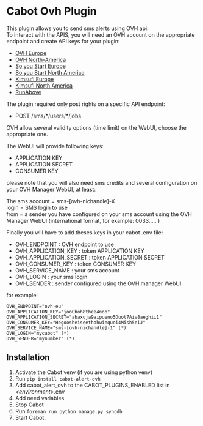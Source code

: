 Cabot Ovh Plugin
=====

This plugin allows you to send sms alerts using OVH api.  
To interact with the APIS, you will need an OVH account on the appropriate endpoint and create API keys for your plugin:  
- [OVH Europe](https://eu.api.ovh.com/createToken/)  
- [OVH North-America](https://ca.api.ovh.com/createToken/)  
- [So you Start Europe](https://eu.api.soyoustart.com/createToken/)  
- [So you Start North America](https://ca.api.soyoustart.com/createToken/)  
- [Kimsufi Europe](https://eu.api.kimsufi.com/createToken/)  
- [Kimsufi North America](https://ca.api.kimsufi.com/createToken/)  
- [RunAbove](https://api.runabove.com/createToken/)  

The plugin required only post rights on a specific API endpoint:  
- POST /sms/\*/users/\*/jobs

OVH allow several validity options (time limit) on the WebUI, choose the appropriate one.  

The WebUI will provide following keys:  

- APPLICATION KEY  
- APPLICATION SECRET  
- CONSUMER KEY  

please note that you will also need sms credits and several configuration on your OVH Manager WebUI, at least:  

The sms account = sms-[ovh-nichandle]-X  
login = SMS login to use  
from = a sender you have configured on your sms account using the OVH Manager WebUI (international format, for example: 0033..... )  


Finally you will have to add theses keys in your cabot .env file:  

- OVH_ENDPOINT  : OVH endpoint to use
- OVH_APPLICATION_KEY  : token APPLICATION KEY
- OVH_APPLICATION_SECRET : token APPLICATION SECRET  
- OVH_CONSUMER_KEY  : token CONSUMER KEY
- OVH_SERVICE_NAME  : your sms account
- OVH_LOGIN  : your sms login
- OVH_SENDER  : sender configured using the OVH manager WebUI

for example:
```
OVH_ENDPOINT="ovh-eu"
OVH_APPLICATION_KEY="jooChoh8thee4noo"
OVH_APPLICATION_SECRET="abaxuja9aipueno5Duot7Aiv8aeghii1"
OVH_CONSUMER_KEY="Hegoosheiseethohwiequei4Mish5eiJ"
OVH_SERVICE_NAME="sms-[ovh-nichandle]-1" (*)
OVH_LOGIN="mycabot" (*)
OVH_SENDER="mynumber" (*)
```


Installation
----
1. Activate the Cabot venv (if you are using python venv)
1. Run `pip install cabot-alert-ovh`
1. Add cabot_alert_ovh to the CABOT_PLUGINS_ENABLED list in *\<environment\>*.env
1. Add need variables
1. Stop Cabot
1.  Run `foreman run python manage.py syncdb`
1. Start Cabot.
